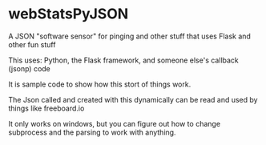 # webStatsPyJSON
A JSON "software sensor" for pinging and other stuff that uses Flask and other fun stuff

This uses:
Python,
the Flask framework, and
someone else's callback (jsonp) code

It is sample code to show how this stort of things work.

The Json called and created with this dynamically can be read and used by things like freeboard.io

It only works on windows, but you can figure out how to change subprocess and the parsing to work with anything.
